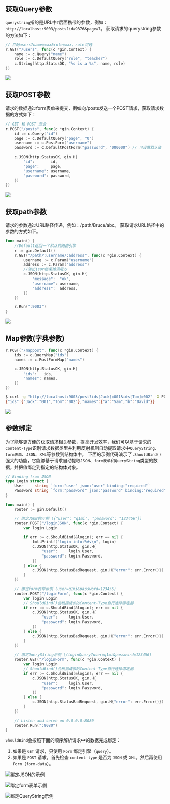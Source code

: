 ## 获取Query参数

`querystring`指的是URL中`?`后面携带的参数，例如：`http://localhost:9003/posts?id=9876&page=7`。 获取请求的querystring参数的方法如下：

```go
// 匹配users?name=xxx&role=xxx，role可选
r.GET("/users", func(c *gin.Context) {
	name := c.Query("name")
	role := c.DefaultQuery("role", "teacher")
	c.String(http.StatusOK, "%s is a %s", name, role)
})
```

![](https://raw.githubusercontent.com/Swiftie13st/Figurebed/main/img/202206200942853.png)

## 获取POST参数

请求的数据通过form表单来提交，例如向/posts发送一个POST请求，获取请求数据的方式如下：

```go
// GET 和 POST 混合
r.POST("/posts", func(c *gin.Context) {
	id := c.Query("id")
	page := c.DefaultQuery("page", "0")
	username := c.PostForm("username")
	password := c.DefaultPostForm("password", "000000") // 可设置默认值

	c.JSON(http.StatusOK, gin.H{
		"id":       id,
		"page":     page,
		"username": username,
		"password": password,
	})
})
```

![](https://raw.githubusercontent.com/Swiftie13st/Figurebed/main/img/202206200944419.png)

## 获取path参数

请求的参数通过URL路径传递，例如：/path/Bruce/abc。 获取请求URL路径中的参数的方式如下。

```go
func main() {
	//Default返回一个默认的路由引擎
	r := gin.Default()
	r.GET("/path/:username/:address", func(c *gin.Context) {
		username := c.Param("username")
		address := c.Param("address")
		//输出json结果给调用方
		c.JSON(http.StatusOK, gin.H{
			"message":  "ok",
			"username": username,
			"address":  address,
		})
	})

	r.Run(":9003")
}
```

![](https://raw.githubusercontent.com/Swiftie13st/Figurebed/main/img/202206200954541.png)

## Map参数(字典参数)

```go
r.POST("/mappost", func(c *gin.Context) {
	ids := c.QueryMap("ids")
	names := c.PostFormMap("names")

	c.JSON(http.StatusOK, gin.H{
		"ids":   ids,
		"names": names,
	})
})
```

```bash
$ curl -g "http://localhost:9003/post?ids[Jack]=001&ids[Tom]=002" -X POST -d 'names[a]=Sam&names[b]=David'
{"ids":{"Jack":"001","Tom":"002"},"names":{"a":"Sam","b":"David"}}
```

![](https://raw.githubusercontent.com/Swiftie13st/Figurebed/main/img/202206201000694.png)


## 参数绑定

为了能够更方便的获取请求相关参数，提高开发效率，我们可以基于请求的`Content-Type`识别请求数据类型并利用反射机制自动提取请求中`QueryString`、`form表单`、`JSON`、`XML`等参数到结构体中。 下面的示例代码演示了`.ShouldBind()`强大的功能，它能够基于请求自动提取`JSON`、`form表单`和`QueryString`类型的数据，并把值绑定到指定的结构体对象。

```go
// Binding from JSON
type Login struct {
	User     string `form:"user" json:"user" binding:"required"`
	Password string `form:"password" json:"password" binding:"required"`
}

func main() {
	router := gin.Default()

	// 绑定JSON的示例 ({"user": "q1mi", "password": "123456"})
	router.POST("/loginJSON", func(c *gin.Context) {
		var login Login

		if err := c.ShouldBind(&login); err == nil {
			fmt.Printf("login info:%#v\n", login)
			c.JSON(http.StatusOK, gin.H{
				"user":     login.User,
				"password": login.Password,
			})
		} else {
			c.JSON(http.StatusBadRequest, gin.H{"error": err.Error()})
		}
	})

	// 绑定form表单示例 (user=q1mi&password=123456)
	router.POST("/loginForm", func(c *gin.Context) {
		var login Login
		// ShouldBind()会根据请求的Content-Type自行选择绑定器
		if err := c.ShouldBind(&login); err == nil {
			c.JSON(http.StatusOK, gin.H{
				"user":     login.User,
				"password": login.Password,
			})
		} else {
			c.JSON(http.StatusBadRequest, gin.H{"error": err.Error()})
		}
	})

	// 绑定QueryString示例 (/loginQuery?user=q1mi&password=123456)
	router.GET("/loginForm", func(c *gin.Context) {
		var login Login
		// ShouldBind()会根据请求的Content-Type自行选择绑定器
		if err := c.ShouldBind(&login); err == nil {
			c.JSON(http.StatusOK, gin.H{
				"user":     login.User,
				"password": login.Password,
			})
		} else {
			c.JSON(http.StatusBadRequest, gin.H{"error": err.Error()})
		}
	})

	// Listen and serve on 0.0.0.0:8080
	router.Run(":8080")
}
```

`ShouldBind`会按照下面的顺序解析请求中的数据完成绑定：

1. 如果是 `GET` 请求，只使用 `Form` 绑定引擎（`query`）。
2. 如果是 `POST` 请求，首先检查 `content-type` 是否为 `JSON` 或 `XML`，然后再使用 `Form`（`form-data`）。

![绑定JSON的示例](https://raw.githubusercontent.com/Swiftie13st/Figurebed/main/img/202206201020649.png)

![绑定form表单示例](https://raw.githubusercontent.com/Swiftie13st/Figurebed/main/img/202206201027882.png)

![绑定QueryString示例](https://raw.githubusercontent.com/Swiftie13st/Figurebed/main/img/202206201029049.png)